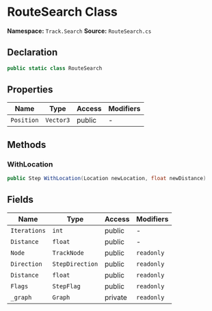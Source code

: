 # RouteSearch Class

**Namespace:** `Track.Search`
**Source:** `RouteSearch.cs`

## Declaration

```csharp
public static class RouteSearch
```

## Properties

| Name | Type | Access | Modifiers |
|------|------|--------|-----------|
| `Position` | `Vector3` | public | - |

## Methods

### WithLocation

```csharp
public Step WithLocation(Location newLocation, float newDistance)
```

## Fields

| Name | Type | Access | Modifiers |
|------|------|--------|-----------|
| `Iterations` | `int` | public | - |
| `Distance` | `float` | public | - |
| `Node` | `TrackNode` | public | `readonly` |
| `Direction` | `StepDirection` | public | `readonly` |
| `Distance` | `float` | public | `readonly` |
| `Flags` | `StepFlag` | public | `readonly` |
| `_graph` | `Graph` | private | `readonly` |

